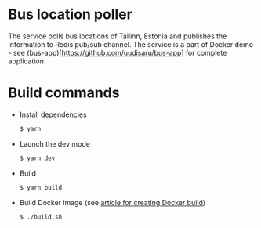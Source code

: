 # Bus location poller

The service polls bus locations of Tallinn, Estonia and publishes the information to Redis pub/sub channel.
The service is a part of Docker demo - see (bus-app)[https://github.com/uudisaru/bus-app] for complete application.

# Build commands

- Install dependencies

    ```bash
    $ yarn
    ```

- Launch the dev mode

    ```bash
    $ yarn dev
    ```

- Build

    ```bash
    $ yarn build
    ```

- Build Docker image (see [article for creating Docker build](https://medium.com/trendyol-tech/how-we-reduce-node-docker-image-size-in-3-steps-ff2762b51d5a))

    ```bash
    $ ./build.sh
    ```
